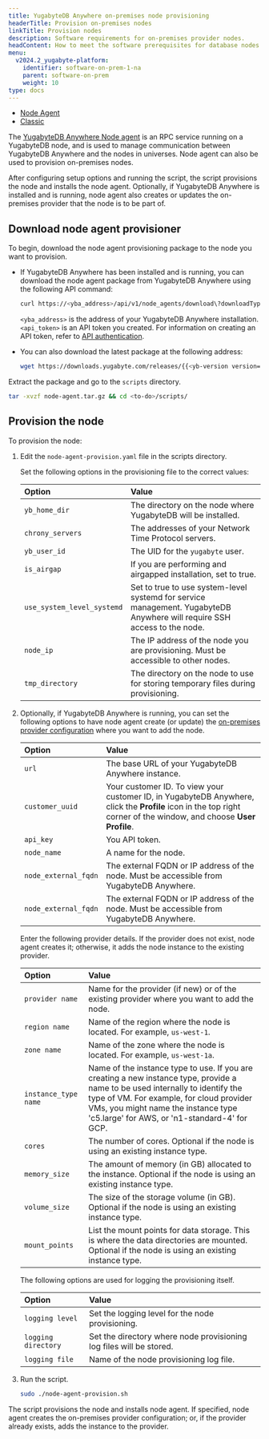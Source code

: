 ```yaml
---
title: YugabyteDB Anywhere on-premises node provisioning
headerTitle: Provision on-premises nodes
linkTitle: Provision nodes
description: Software requirements for on-premises provider nodes.
headContent: How to meet the software prerequisites for database nodes
menu:
  v2024.2_yugabyte-platform:
    identifier: software-on-prem-1-na
    parent: software-on-prem
    weight: 10
type: docs
---
```


<ul class="nav nav-tabs-alt nav-tabs-yb">

  <li>
    <a href="../software-on-prem-na/" class="nav-link active">
      <i class="fa-solid fa-user-secret"></i>Node Agent</a>
  </li>

  <li>
    <a href="../software-on-prem-auto/" class="nav-link">
      <i class="fa-regular fa-briefcase" aria-hidden="true"></i>Classic</a>
  </li>

</ul>

The [YugabyteDB Anywhere Node agent](/preview/faq/yugabyte-platform/#what-is-a-node-agent) is an RPC service running on a YugabyteDB node, and is used to manage communication between YugabyteDB Anywhere and the nodes in universes. Node agent can also be used to provision on-premises nodes.

After configuring setup options and running the script, the script provisions the node and installs the node agent. Optionally, if YugabyteDB Anywhere is installed and is running, node agent also creates or updates the on-premises provider that the node is to be part of.

## Download node agent provisioner

To begin, download the node agent provisioning package to the node you want to provision.

- If YugabyteDB Anywhere has been installed and is running, you can download the node agent package from YugabyteDB Anywhere using the following API command:

    ```sh
    curl https://<yba_address>/api/v1/node_agents/download\?downloadType\=package\&os\=LINUX\&arch\=AMD64 --fail --header 'X-AUTH-YW-API-TOKEN: <api_token>'  > node-agent.tar.gz
    ```

    `<yba_address>` is the address of your YugabyteDB Anywhere installation. `<api_token>` is an API token you created. For information on creating an API token, refer to [API authentication](../../../anywhere-automation/#authentication).

- You can also download the latest package at the following address:

    ```sh
    wget https://downloads.yugabyte.com/releases/{{<yb-version version="preview" format="long">}}/yba_installer_full-{{<yb-version version="preview" format="build">}}-node-agent.tar.gz
    ```

Extract the package and go to the `scripts` directory.

```sh
tar -xvzf node-agent.tar.gz && cd <to-do>/scripts/
```

## Provision the node

To provision the node:

1. Edit the `node-agent-provision.yaml` file in the scripts directory.

    Set the following options in the provisioning file to the correct values:

    | Option | Value |
    | :--- | :--- |
    | `yb_home_dir` | The directory on the node where YugabyteDB will be installed. |
    | `chrony_servers` | The addresses of your Network Time Protocol servers. |
    | `yb_user_id` | The UID for the `yugabyte` user. |
    | `is_airgap` | If you are performing and airgapped installation, set to true. |
    | `use_system_level_systemd` | Set to true to use system-level systemd for service management. YugabyteDB Anywhere will require SSH access to the node. |
    | `node_ip` | The IP address of the node you are provisioning. Must be accessible to other nodes. |
    | `tmp_directory` | The directory on the node to use for storing temporary files during provisioning. |

1. Optionally, if YugabyteDB Anywhere is running, you can set the following options to have node agent create (or update) the [on-premises provider configuration](../../../configure-yugabyte-platform/on-premises-provider/) where you want to add the node.

    | Option | Value |
    | :--- | :--- |
    | `url` | The base URL of your YugabyteDB Anywhere instance. |
    | `customer_uuid` | Your customer ID. To view your customer ID, in YugabyteDB Anywhere, click the **Profile** icon in the top right corner of the window, and choose **User Profile**. |
    | `api_key` | You API token. |
    | `node_name` | A name for the node. |
    | `node_external_fqdn` | The external FQDN or IP address of the node. Must be accessible from YugabyteDB Anywhere. |
    | `node_external_fqdn` | The external FQDN or IP address of the node. Must be accessible from YugabyteDB Anywhere. |

    Enter the following provider details. If the provider does not exist, node agent creates it; otherwise, it adds the node instance to the existing provider.

    | Option | Value |
    | :--- | :--- |
    | `provider name` | Name for the provider (if new) or of the existing provider where you want to add the node. |
    | `region name` | Name of the region where the node is located. For example, `us-west-1`. |
    | `zone name` | Name of the zone where the node is located. For example, `us-west-1a`. |
    | `instance_type name` | Name of the instance type to use. If you are creating a new instance type, provide a name to be used internally to identify the type of VM. For example, for cloud provider VMs, you might name the instance type 'c5.large' for AWS, or 'n1-standard-4' for GCP. |
    | `cores` | The number of cores. Optional if the node is using an existing instance type. |
    | `memory_size` | The amount of memory (in GB) allocated to the instance. Optional if the node is using an existing instance type. |
    | `volume_size` | The size of the storage volume (in GB).  Optional if the node is using an existing instance type. |
    | `mount_points` | List the mount points for data storage. This is where the data directories are mounted. Optional if the node is using an existing instance type. |

    The following options are used for logging the provisioning itself.

    | Option | Value |
    | :--- | :--- |
    | `logging level` | Set the logging level for the node provisioning. |
    | `logging directory` | Set the directory where node provisioning log files will be stored. |
    | `logging file` | Name of the node provisioning log file. |

1. Run the script.

    ```sh
    sudo ./node-agent-provision.sh
    ```

The script provisions the node and installs node agent. If specified, node agent creates the on-premises provider configuration; or, if the provider already exists, adds the instance to the provider.
